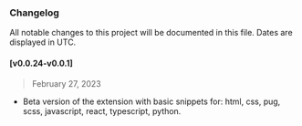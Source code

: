 ### Changelog

All notable changes to this project will be documented in this file. Dates are displayed in UTC.

#### [v0.0.24-v0.0.1]

> February 27, 2023

- Beta version of the extension with basic snippets for: html, css, pug, scss, javascript, react, typescript, python.
